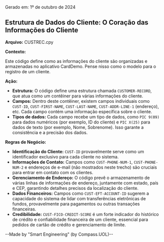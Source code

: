 Gerado em: 1º de outubro de 2024

## Estrutura de Dados do Cliente: O Coração das Informações do Cliente

**Arquivo:** CUSTREC.cpy

**Contexto:**

Este código define como as informações do cliente são organizadas e armazenadas no aplicativo CardDemo. Pense nisso como o modelo para o registro de um cliente.

**Ação:**

* **Estrutura:** O código define uma estrutura chamada `CUSTOMER-RECORD`, que atua como um contêiner para várias informações do cliente.
* **Campos:** Dentro deste contêiner, existem campos individuais como `CUST-ID`, `CUST-FIRST-NAME`, `CUST-LAST-NAME`, `CUST-ADDR-LINE-1` (endereço), etc. Cada campo contém uma informação específica sobre o cliente.
* **Tipos de dados:** Cada campo recebe um tipo de dados, como `PIC 9(09)` para dados numéricos (por exemplo, ID do cliente) e `PIC X(25)` para dados de texto (por exemplo, Nome, Sobrenome). Isso garante a consistência e a precisão dos dados.

**Regras de Negócio:**

* **Identificação do Cliente:** `CUST-ID` provavelmente serve como um identificador exclusivo para cada cliente no sistema.
* **Informações de Contato:** Campos como `CUST-PHONE-NUM-1`, `CUST-PHONE-NUM-2` e endereços de e-mail (não mostrados neste trecho) são cruciais para entrar em contato com os clientes.
* **Gerenciamento de Endereço:** O código prevê o armazenamento de várias linhas de informações de endereço, juntamente com estado, país e CEP, garantindo detalhes precisos da localização do cliente.
* **Dados Financeiros:** Campos como `CUST-EFT-ACCOUNT-ID` sugerem a capacidade do sistema de lidar com transferências eletrônicas de fundos, provavelmente para pagamentos ou outras transações financeiras.
* **Credibilidade:** `CUST-FICO-CREDIT-SCORE` é um forte indicador do histórico de crédito e confiabilidade financeira de um cliente, essencial para pedidos de cartão de crédito e gerenciamento de limite.

--Made by "Smart Engineering" (by Compass.UOL)--